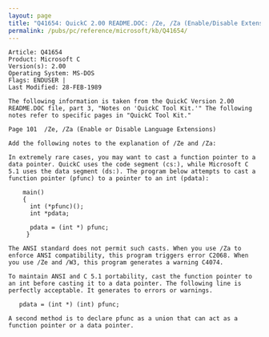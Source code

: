 ```yaml
---
layout: page
title: "Q41654: QuickC 2.00 README.DOC: /Ze, /Za (Enable/Disable Extensions)"
permalink: /pubs/pc/reference/microsoft/kb/Q41654/
---
```


	Article: Q41654
	Product: Microsoft C
	Version(s): 2.00
	Operating System: MS-DOS
	Flags: ENDUSER |
	Last Modified: 28-FEB-1989
	
	The following information is taken from the QuickC Version 2.00
	README.DOC file, part 3, "Notes on 'QuickC Tool Kit.'" The following
	notes refer to specific pages in "QuickC Tool Kit."
	
	Page 101  /Ze, /Za (Enable or Disable Language Extensions)
	
	Add the following notes to the explanation of /Ze and /Za:
	
	In extremely rare cases, you may want to cast a function pointer to a
	data pointer. QuickC uses the code segment (cs:), while Microsoft C
	5.1 uses the data segment (ds:). The program below attempts to cast a
	function pointer (pfunc) to a pointer to an int (pdata):
	
	    main()
	    {
	      int (*pfunc)();
	      int *pdata;
	
	      pdata = (int *) pfunc;
	     }
	
	The ANSI standard does not permit such casts. When you use /Za to
	enforce ANSI compatibility, this program triggers error C2068. When
	you use /Ze and /W3, this program generates a warning C4074.
	
	To maintain ANSI and C 5.1 portability, cast the function pointer to
	an int before casting it to a data pointer. The following line is
	perfectly acceptable. It generates to errors or warnings.
	
	   pdata = (int *) (int) pfunc;
	
	A second method is to declare pfunc as a union that can act as a
	function pointer or a data pointer.

